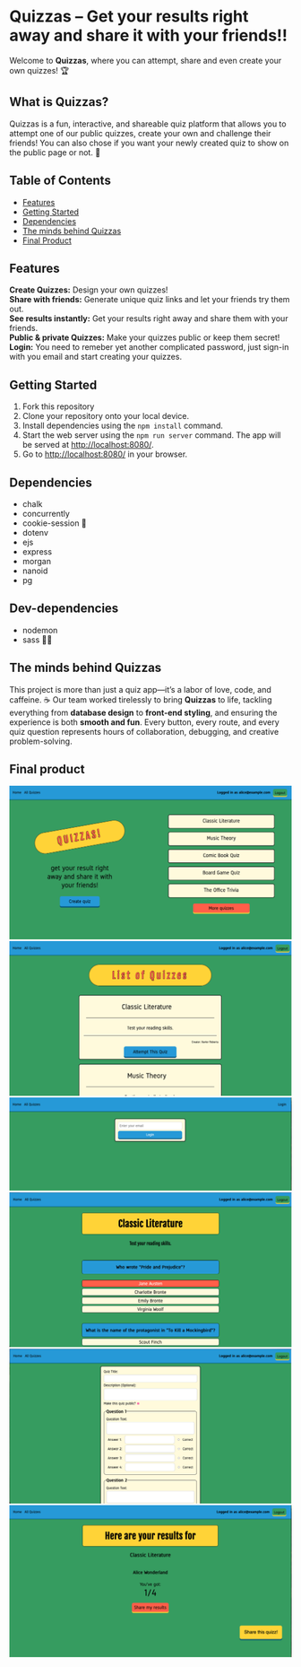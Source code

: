 # Quizzas – Get your results right away and share it with your friends!! 

Welcome to **Quizzas**, where you can attempt, share and even create your own quizzes! 🏆  

## What is Quizzas?  
Quizzas is a fun, interactive, and shareable quiz platform that allows you to attempt one of our public quizzes, create your own and challenge their friends! You can also chose if you want your newly created quiz to show on the public page or not. 🤫 

## Table of Contents

- [Features](#features)
- [Getting Started](#getting-started)
- [Dependencies](#dependencies)
- [The minds behind Quizzas](#the-minds-behind-quizzas)
- [Final Product](#final-product)

## Features  
**Create Quizzes:** Design your own quizzes!  
**Share with friends:** Generate unique quiz links and let your friends try them out.  
**See results instantly:** Get your results right away and share them with your friends.  
**Public & private Quizzes:** Make your quizzes public or keep them secret!  
**Login:** You need to remeber yet another complicated password, just sign-in with you email and start creating your quizzes.  

## Getting Started
1. Fork this repository
2. Clone your repository onto your local device.
3. Install dependencies using the `npm install` command.
4. Start the web server using the `npm run server` command. The app will be served at <http://localhost:8080/>.
5. Go to <http://localhost:8080/> in your browser.

## Dependencies
- chalk
- concurrently
- cookie-session 🔐
- dotenv
- ejs
- express
- morgan
- nanoid 
- pg

## Dev-dependencies
- nodemon
- sass 💅🏻

## The minds behind Quizzas  
This project is more than just a quiz app—it’s a labor of love, code, and caffeine. ☕ Our team worked tirelessly to bring **Quizzas** to life, tackling everything from **database design** to **front-end styling**, and ensuring the experience is both **smooth and fun**. Every button, every route, and every quiz question represents hours of collaboration, debugging, and creative problem-solving.  

## Final product
!["Main page"](https://raw.githubusercontent.com/vikkisupurrbe/midtermProject/refs/heads/master/docs/main.png)
!["List of quizzes"](https://raw.githubusercontent.com/vikkisupurrbe/midtermProject/refs/heads/master/docs/list_of_quizzes.png)
!["Login"](https://raw.githubusercontent.com/vikkisupurrbe/midtermProject/refs/heads/master/docs/login.png)
!["Attempt a quiz"](https://raw.githubusercontent.com/vikkisupurrbe/midtermProject/refs/heads/master/docs/attempt_quiz.png)
!["Create a quizz"](https://raw.githubusercontent.com/vikkisupurrbe/midtermProject/refs/heads/master/docs/create_quiz.png)
!["Results"](https://raw.githubusercontent.com/vikkisupurrbe/midtermProject/refs/heads/master/docs/results.png)
